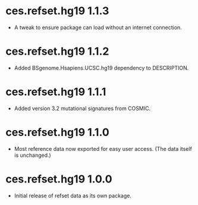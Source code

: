# ces.refset.hg19 1.1.3
* A tweak to ensure package can load without an internet connection.

# ces.refset.hg19 1.1.2
* Added BSgenome.Hsapiens.UCSC.hg19 dependency to DESCRIPTION.

# ces.refset.hg19 1.1.1
* Added version 3.2 mutational signatures from COSMIC.

# ces.refset.hg19 1.1.0
* Most reference data now exported for easy user access. (The data itself is unchanged.)


# ces.refset.hg19 1.0.0
* Initial release of refset data as its own package.


